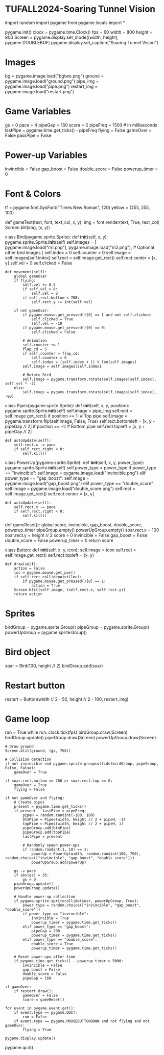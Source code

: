 # TUFALL2024-Soaring Tunnel Vision
import random
import pygame
from pygame.locals import *

pygame.init()
clock = pygame.time.Clock()
fps = 60
width = 800
height = 900
Screen = pygame.display.set_mode((width, height), pygame.DOUBLEBUF)
pygame.display.set_caption("Soaring Tunnel Vision")

# Images
bg = pygame.image.load("bgtwo.png")
ground = pygame.image.load("ground.png")
pipe_img = pygame.image.load("pipe.png")
restart_img = pygame.image.load("restart.png")

# Game Variables
gs = 0
pace = 4
pipeGap = 160
score = 0
pipeFreq = 1500  # in milliseconds
lastPipe = pygame.time.get_ticks() - pipeFreq
flying = False
gameOver = False
passPipe = False

# Power-up Variables
invincible = False
gap_boost = False
double_score = False
powerup_timer = 0

# Font & Colors
tf = pygame.font.SysFont("Times New Roman", 120)
yellow = (255, 255, 100)


def gameText(text, font, text_col, x, y):
    img = font.render(text, True, text_col)
    Screen.blit(img, (x, y))


class Bird(pygame.sprite.Sprite):
    def __init__(self, x, y):
        pygame.sprite.Sprite.__init__(self)
        self.images = [
            pygame.image.load("m1.png"),
            pygame.image.load("m2.png"),  # Optional other bird images
        ]
        self.index = 0
        self.counter = 0
        self.image = self.images[self.index]
        self.rect = self.image.get_rect()
        self.rect.center = [x, y]
        self.vel = 0
        self.clicked = False

    def movement(self):
        global gameOver
        if flying:
            self.vel += 0.5
            if self.vel > 8:
                self.vel = 8
            if self.rect.bottom < 768:
                self.rect.y += int(self.vel)

        if not gameOver:
            if pygame.mouse.get_pressed()[0] == 1 and not self.clicked:
                self.clicked = True
                self.vel = -10
            if pygame.mouse.get_pressed()[0] == 0:
                self.clicked = False

            # Animation
            self.counter += 1
            flap_cd = 5
            if self.counter > flap_cd:
                self.counter = 0
                self.index = (self.index + 1) % len(self.images)
            self.image = self.images[self.index]

            # Rotate Bird
            self.image = pygame.transform.rotate(self.images[self.index], self.vel * -2)
        else:
            self.image = pygame.transform.rotate(self.images[self.index], -90)


class Pipes(pygame.sprite.Sprite):
    def __init__(self, x, y, position):
        pygame.sprite.Sprite.__init__(self)
        self.image = pipe_img
        self.rect = self.image.get_rect()
        if position == 1:  # Top pipe
            self.image = pygame.transform.flip(self.image, False, True)
            self.rect.bottomleft = [x, y - pipeGap // 2]
        if position == -1:  # Bottom pipe
            self.rect.topleft = [x, y + pipeGap // 2]

    def autoUpdate(self):
        self.rect.x -= pace
        if self.rect.right < 0:
            self.kill()


class PowerUp(pygame.sprite.Sprite):
    def __init__(self, x, y, power_type):
        pygame.sprite.Sprite.__init__(self)
        self.power_type = power_type
        if power_type == "invincible":
            self.image = pygame.image.load("invincible.png")
        elif power_type == "gap_boost":
            self.image = pygame.image.load("gap_boost.png")
        elif power_type == "double_score":
            self.image = pygame.image.load("double_score.png")
        self.rect = self.image.get_rect()
        self.rect.center = [x, y]

    def autoUpdate(self):
        self.rect.x -= pace
        if self.rect.right < 0:
            self.kill()


def gameReset():
    global score, invincible, gap_boost, double_score, powerup_timer
    pipeGroup.empty()
    powerUpGroup.empty()
    soar.rect.x = 100
    soar.rect.y = height // 2
    score = 0
    invincible = False
    gap_boost = False
    double_score = False
    powerup_timer = 0
    return score


class Button:
    def __init__(self, x, y, icon):
        self.image = icon
        self.rect = self.image.get_rect()
        self.rect.topleft = (x, y)

    def draw(self):
        action = False
        loc = pygame.mouse.get_pos()
        if self.rect.collidepoint(loc):
            if pygame.mouse.get_pressed()[0] == 1:
                action = True
        Screen.blit(self.image, (self.rect.x, self.rect.y))
        return action


# Sprites
birdGroup = pygame.sprite.Group()
pipeGroup = pygame.sprite.Group()
powerUpGroup = pygame.sprite.Group()

# Bird object
soar = Bird(100, height // 2)
birdGroup.add(soar)

# Restart button
restart = Button(width // 2 - 50, height // 2 - 100, restart_img)

# Game loop
run = True
while run:
    clock.tick(fps)
    birdGroup.draw(Screen)
    birdGroup.update()
    pipeGroup.draw(Screen)
    powerUpGroup.draw(Screen)

    # Draw ground
    Screen.blit(ground, (gs, 768))

    # Collision detection
    if not invincible and pygame.sprite.groupcollide(birdGroup, pipeGroup, False, False):
        gameOver = True

    if soar.rect.bottom >= 768 or soar.rect.top <= 0:
        gameOver = True
        flying = False

    if not gameOver and flying:
        # Create pipes
        present = pygame.time.get_ticks()
        if present - lastPipe > pipeFreq:
            pipeH = random.randint(-100, 100)
            btmPipe = Pipes(width, height // 2 + pipeH, -1)
            topPipe = Pipes(width, height // 2 + pipeH, 1)
            pipeGroup.add(btmPipe)
            pipeGroup.add(topPipe)
            lastPipe = present

            # Randomly spawn power-ups
            if random.randint(1, 10) == 1:
                powerUp = PowerUp(width, random.randint(100, 700), random.choice(["invincible", "gap_boost", "double_score"]))
                powerUpGroup.add(powerUp)

        gs -= pace
        if abs(gs) > 35:
            gs = 0
        pipeGroup.update()
        powerUpGroup.update()

        # Handle power-up collection
        if pygame.sprite.spritecollide(soar, powerUpGroup, True):
            power_type = random.choice(["invincible", "gap_boost", "double_score"])
            if power_type == "invincible":
                invincible = True
                powerup_timer = pygame.time.get_ticks()
            elif power_type == "gap_boost":
                pipeGap = 200
                powerup_timer = pygame.time.get_ticks()
            elif power_type == "double_score":
                double_score = True
                powerup_timer = pygame.time.get_ticks()

        # Reset power-ups after time
        if pygame.time.get_ticks() - powerup_timer > 5000:
            invincible = False
            gap_boost = False
            double_score = False
            pipeGap = 160

    if gameOver:
        if restart.draw():
            gameOver = False
            score = gameReset()

    for event in pygame.event.get():
        if event.type == pygame.QUIT:
            run = False
        if event.type == pygame.MOUSEBUTTONDOWN and not flying and not gameOver:
            flying = True

    pygame.display.update()

pygame.quit()

